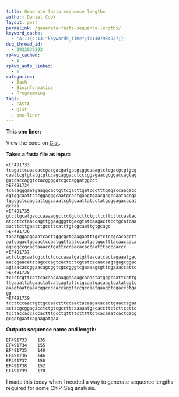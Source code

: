 ```yaml
---
title: Generate fasta sequence lengths
author: Daniel Cook
layout: post
permalink: /generate-fasta-sequence-lengths/
keyword_cache:
  - 'a:1:{s:13:"keywords_time";i:1407984927;}'
dsq_thread_id:
  - 2933039393
rp4wp_cached:
  - 1
rp4wp_auto_linked:
  - 1
categories:
  - Bash
  - Bioinformatics
  - Programming
tags:
  - FASTA
  - gist
  - one-liner
---
```

**This one liner:**

<div class="oembed-gist">
  <noscript>
    View the code on <a href="https://gist.github.com/danielecook/394958db37c4d01f0ef3">Gist</a>.
  </noscript>
</div>

**Takes a fasta file as input:**

    >EF491733
    tcagattcaaacaccgacgacgatgacgtggcaaagtctcgacgtgtgcg
    caattcgtgtatgtgtccagcaggacctcccggagaacgcggaccagtag
    gaccaccaggtctacggggatcgccaggatggcct
    >EF491734
    tcacagggaatgaaggcactgttcgacttgatcgctttgagaccaagacc
    cgtggcaattctcggagggcaatgcactgaagtgaacgagccaatagcga
    tggcgctcaagtattggcaaatcgtgcaattatcctatgcggagacacat
    gccaa
    >EF491735
    gtcttgcatgacccaaaaggctcctgctcttctgtttcttcttccaatac
    atccttctaaccagttggaagggttgacgtatcaagacttcctgcatcaa
    aacttcttgaatttgccttcatttgtcgcaattgtgcagc
    >EF491736
    taaatggaaggaatcacttggcgctgaagaatttgctctccgcacagctt
    aatcagactggaactccaatggttaatccaatgatggctttacaacaaca
    agcggccgcagtaaacctgattcccaacacaccaatttacccaccc
    >EF491737
    actctcgcaatcgtctctccccaaatgatgttaacatcactagaaatgac
    aaccgaacatatagcccagtcactcctcgtatcacaacaagtgagcggac
    agtaacaccggaacagcggtcgccgggtcgaaaagcgttcgaaaccattc
    >EF491738
    tccctcgttcattcacaacaaaggaaaagcaaactatgggccattcattg
    ttgaaattatgaactatcatcagtattctgcaatgacaagtcatatggtc
    aaagtaatgaaacggccccaccaggttccgccaatgaaggtcgaccctga
    gg
    >EF491739
    tccttccaactgttgccaactttccaactacaagacacactgaaccagaa
    actacgcggagacctctgtcgccttcaaaaatgacaccttctcttccttc
    tcctaccaccaccactttgcctgttttctttttgtcacaaatcactgacg
    gcgatgaatcagaagatgaa
    

**Outputs sequence name and length:**

    EF491733    135
    EF491734    155
    EF491735    140
    EF491736    146
    EF491737    150
    EF491738    152
    EF491739    170
    

I made this today when I needed a way to generate sequence lengths required for some ChIP-Seq analysis.